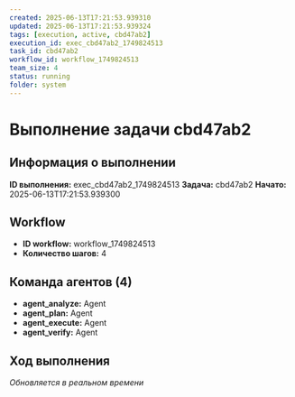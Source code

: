 ```yaml
---
created: 2025-06-13T17:21:53.939310
updated: 2025-06-13T17:21:53.939324
tags: [execution, active, cbd47ab2]
execution_id: exec_cbd47ab2_1749824513
task_id: cbd47ab2
workflow_id: workflow_1749824513
team_size: 4
status: running
folder: system
---
```


# Выполнение задачи cbd47ab2

## Информация о выполнении

**ID выполнения:** exec_cbd47ab2_1749824513
**Задача:** cbd47ab2
**Начато:** 2025-06-13T17:21:53.939300

## Workflow
- **ID workflow:** workflow_1749824513
- **Количество шагов:** 4

## Команда агентов (4)
- **agent_analyze:** Agent
- **agent_plan:** Agent
- **agent_execute:** Agent
- **agent_verify:** Agent

## Ход выполнения
*Обновляется в реальном времени*

